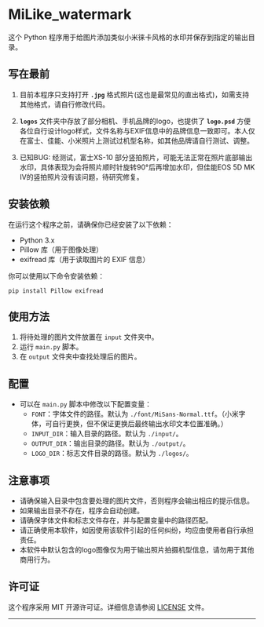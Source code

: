 # MiLike_watermark

这个 Python 程序用于给图片添加类似小米徕卡风格的水印并保存到指定的输出目录。

## 写在最前

1. 目前本程序只支持打开 **`.jpg`** 格式照片(这也是最常见的直出格式)，如需支持其他格式，请自行修改代码。

2. **`logos`** 文件夹中存放了部分相机、手机品牌的logo，也提供了 **`logo.psd`** 方便各位自行设计logo样式，文件名称与EXIF信息中的品牌信息一致即可。本人仅在富士、佳能、小米照片上测试过机型名称，如其他品牌请自行测试、调整。

3. 已知BUG: 经测试，富士XS-10 部分竖拍照片，可能无法正常在照片底部输出水印，具体表现为会将照片顺时针旋转90°后再增加水印，但佳能EOS 5D MK IV的竖拍照片没有该问题，待研究修复。

## 安装依赖

在运行这个程序之前，请确保你已经安装了以下依赖：

- Python 3.x
- Pillow 库（用于图像处理）
- exifread 库（用于读取图片的 EXIF 信息）

你可以使用以下命令安装依赖：

```
pip install Pillow exifread
```

## 使用方法

1. 将待处理的图片文件放置在 `input` 文件夹中。
2. 运行 `main.py` 脚本。
3. 在 `output` 文件夹中查找处理后的图片。

## 配置

- 可以在 `main.py` 脚本中修改以下配置变量：
  - `FONT`：字体文件的路径。默认为 `./font/MiSans-Normal.ttf`。（小米字体，可自行更换，但不保证更换后最终输出水印文本位置准确。）
  - `INPUT_DIR`：输入目录的路径。默认为 `./input/`。
  - `OUTPUT_DIR`：输出目录的路径。默认为 `./output/`。
  - `LOGO_DIR`：标志文件目录的路径。默认为 `./logos/`。

## 注意事项

- 请确保输入目录中包含要处理的图片文件，否则程序会输出相应的提示信息。
- 如果输出目录不存在，程序会自动创建。
- 请确保字体文件和标志文件存在，并与配置变量中的路径匹配。
- 请正确使用本软件，如因使用该软件引起的任何纠纷，均应由使用者自行承担责任。
- 本软件中默认包含的logo图像仅为用于输出照片拍摄机型信息，请勿用于其他商用行为。

## 许可证

这个程序采用 MIT 开源许可证。详细信息请参阅 [LICENSE](./LICENSE) 文件。

---

